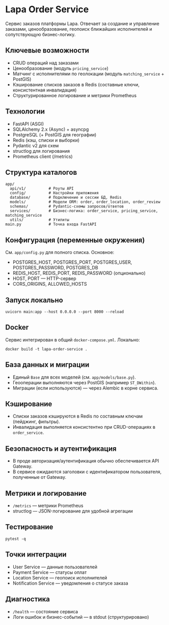 # Lapa Order Service

Сервис заказов платформы Lapa. Отвечает за создание и управление заказами, ценообразование, геопоиск ближайших исполнителей и сопутствующую бизнес-логику.

## Ключевые возможности
- CRUD операций над заказами
- Ценообразование (модуль `pricing_service`)
- Матчинг с исполнителями по геолокации (модуль `matching_service` + PostGIS)
- Кэширование списков заказов в Redis (составные ключи, консистентная инвалидация)
- Структурированное логирование и метрики Prometheus

## Технологии
- FastAPI (ASGI)
- SQLAlchemy 2.x (Async) + asyncpg
- PostgreSQL (+ PostGIS для географии)
- Redis (кэш, списки и выборки)
- Pydantic v2 для схем
- structlog для логирования
- Prometheus client (/metrics)

## Структура каталогов
```
app/
  api/v1/          # Роуты API
  config/          # Настройки приложения
  database/        # Подключение и сессии БД, Redis
  models/          # Модели ORM: order, order_location, order_review
  schemas/         # Pydantic-схемы запросов/ответов
  services/        # Бизнес-логика: order_service, pricing_service, matching_service
  utils/           # Утилиты
main.py            # Точка входа FastAPI
```

## Конфигурация (переменные окружения)
См. `app/config.py` для полного списка. Основное:
- POSTGRES_HOST, POSTGRES_PORT, POSTGRES_USER, POSTGRES_PASSWORD, POSTGRES_DB
- REDIS_HOST, REDIS_PORT, REDIS_PASSWORD (опционально)
- HOST, PORT — HTTP-сервер
- CORS_ORIGINS, ALLOWED_HOSTS

## Запуск локально
```
uvicorn main:app --host 0.0.0.0 --port 8000 --reload
```

## Docker
Сервис интегрирован в общий `docker-compose.yml`. Локально:
```
docker build -t lapa-order-service .
```

## База данных и миграции
- Единый `Base` для всех моделей (см. `app/models/base.py`).
- Геооперации выполняются через PostGIS (например `ST_DWithin`).
- Миграции (если используются) — через Alembic в корне сервиса.

## Кэширование
- Списки заказов кэшируются в Redis по составным ключам (пейджинг, фильтры).
- Инвалидация выполняется консистентно при CRUD-операциях в `order_service`.

## Безопасность и аутентификация
- В проде авторизация/аутентификация обычно обеспечивается API Gateway.
- В сервисе ожидаются заголовки с идентификатором пользователя, полученные от Gateway.

## Метрики и логирование
- `/metrics` — метрики Prometheus
- structlog — JSON-логирование для удобной агрегации

## Тестирование
```
pytest -q
```

## Точки интеграции
- User Service — данные пользователей
- Payment Service — статусы оплат
- Location Service — геопоиск исполнителей
- Notification Service — уведомления о статусе заказа

## Диагностика
- `/health` — состояние сервиса
- Логи ошибок и бизнес-событий — в stdout (структурировано)
